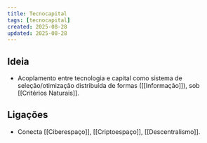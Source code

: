 ```yaml
---
title: Tecnocapital
tags: [tecnocapital]
created: 2025-08-28
updated: 2025-08-28
---
```


## Ideia
- Acoplamento entre tecnologia e capital como sistema de seleção/otimização distribuída de formas ([[Informação]]), sob [[Critérios Naturais]].

## Ligações
- Conecta [[Ciberespaço]], [[Criptoespaço]], [[Descentralismo]].

